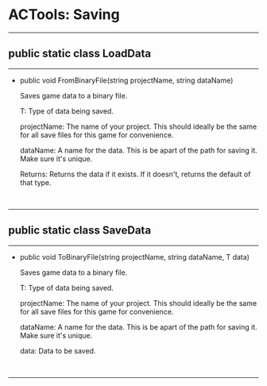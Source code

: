 # ACTools: Saving
<hr/>

## public static class LoadData
<hr/>
<ul>
	<li>
		<p>public void FromBinaryFile<T>(string projectName, string dataName)</p>
		<p>Saves game data to a binary file.</p>
		<p>T: Type of data being saved.</p>
		<p>projectName: The name of your project. This should ideally be the same for all save files for this game for convenience.</p>
		<p>dataName: A name for the data. This is be apart of the path for saving it. Make sure it's unique.</p>
		<p>Returns: Returns the data if it exists. If it doesn't, returns the default of that type.</p>
	</li>
</ul>
<br>
<hr/>

## public static class SaveData
<hr/>
<ul>
	<li>
		<p>public void ToBinaryFile<T>(string projectName, string dataName, T data)</p>
		<p>Saves game data to a binary file.</p>
		<p>T: Type of data being saved.</p>
		<p>projectName: The name of your project. This should ideally be the same for all save files for this game for convenience.</p>
		<p>dataName: A name for the data. This is be apart of the path for saving it. Make sure it's unique.</p>
		<p>data: Data to be saved.</p>
	</li>
</ul>
<br>
<hr/>